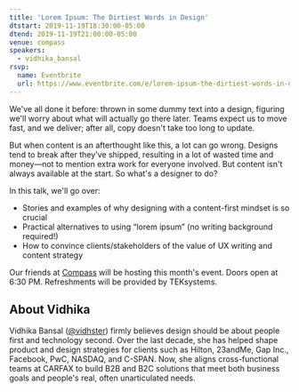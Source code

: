 ```yaml
---
title: 'Lorem Ipsum: The Dirtiest Words in Design'
dtstart: 2019-11-19T18:30:00-05:00
dtend: 2019-11-19T21:00:00-05:00
venue: compass
speakers:
  - vidhika_bansal
rsvp:
  name: Eventbrite
  url: https://www.eventbrite.com/e/lorem-ipsum-the-dirtiest-words-in-design-tickets-80247459311
---
```


We've all done it before: thrown in some dummy text into a design, figuring we'll worry about what will actually go there later. Teams expect us to move fast, and we deliver; after all, copy doesn't take too long to update.

But when content is an afterthought like this, a lot can go wrong. Designs tend to break after they've shipped, resulting in a lot of wasted time and money—not to mention extra work for everyone involved. But content isn't always available at the start. So what's a designer to do?

In this talk, we'll go over:

- Stories and examples of why designing with a content-first mindset is so crucial
- Practical alternatives to using “lorem ipsum” (no writing background required!)
- How to convince clients/stakeholders of the value of UX writing and content strategy

Our friends at [Compass](https://www.compass.com) will be hosting this month's event. Doors open at 6:30 PM. Refreshments will be provided by TEKsystems.

## About Vidhika

Vidhika Bansal ([@vidhster](https://twitter.com/vidhster)) firmly believes design should be about people first and technology second. Over the last decade, she has helped shape product and design strategies for clients such as Hilton, 23andMe, Gap Inc., Facebook, PwC, NASDAQ, and C-SPAN. Now, she aligns cross-functional teams at CARFAX to build B2B and B2C solutions that meet both business goals and people's real, often unarticulated needs.
